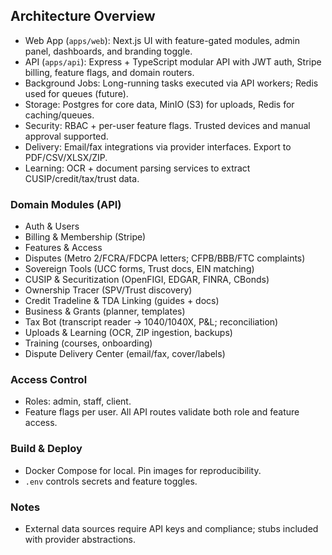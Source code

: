 ## Architecture Overview

- Web App (`apps/web`): Next.js UI with feature-gated modules, admin panel, dashboards, and branding toggle.
- API (`apps/api`): Express + TypeScript modular API with JWT auth, Stripe billing, feature flags, and domain routers.
- Background Jobs: Long-running tasks executed via API workers; Redis used for queues (future).
- Storage: Postgres for core data, MinIO (S3) for uploads, Redis for caching/queues.
- Security: RBAC + per-user feature flags. Trusted devices and manual approval supported.
- Delivery: Email/fax integrations via provider interfaces. Export to PDF/CSV/XLSX/ZIP.
- Learning: OCR + document parsing services to extract CUSIP/credit/tax/trust data.

### Domain Modules (API)
- Auth & Users
- Billing & Membership (Stripe)
- Features & Access
- Disputes (Metro 2/FCRA/FDCPA letters; CFPB/BBB/FTC complaints)
- Sovereign Tools (UCC forms, Trust docs, EIN matching)
- CUSIP & Securitization (OpenFIGI, EDGAR, FINRA, CBonds)
- Ownership Tracer (SPV/Trust discovery)
- Credit Tradeline & TDA Linking (guides + docs)
- Business & Grants (planner, templates)
- Tax Bot (transcript reader -> 1040/1040X, P&L; reconciliation)
- Uploads & Learning (OCR, ZIP ingestion, backups)
- Training (courses, onboarding)
- Dispute Delivery Center (email/fax, cover/labels)

### Access Control
- Roles: admin, staff, client.
- Feature flags per user. All API routes validate both role and feature access.

### Build & Deploy
- Docker Compose for local. Pin images for reproducibility.
- `.env` controls secrets and feature toggles.

### Notes
- External data sources require API keys and compliance; stubs included with provider abstractions.